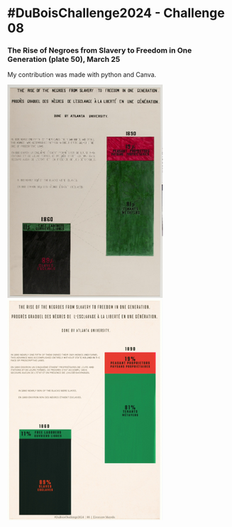 # #DuBoisChallenge2024 - Challenge 08
### The Rise of Negroes from Slavery to Freedom in One Generation (plate 50), March 25

My contribution was made with python and Canva.

<div>
<img src="original-plate-50.jpg" alt="Original plate 50" width="350"/>
<img src="duboischallenge2024_08_emayola.jpg" alt="reproduction of plate 50" width="350"/>
</div>
